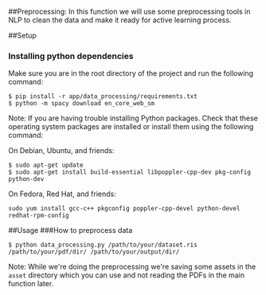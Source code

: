 ##Preprocessing:
In this function we will use some preprocessing tools in NLP to clean the data and make it ready for active learning process.

##Setup
### Installing python dependencies

Make sure you are in the root directory of the project and run the following command:
```shell
$ pip install -r app/data_processing/requirements.txt
$ python -m spacy download en_core_web_sm
```

Note: If you are having trouble installing Python packages. Check that these operating system packages are installed or install them using the following command:

On Debian, Ubuntu, and friends:
```shell
$ sudo apt-get update
$ sudo apt-get install build-essential libpoppler-cpp-dev pkg-config python-dev
```

On Fedora, Red Hat, and friends:
```shell
sudo yum install gcc-c++ pkgconfig poppler-cpp-devel python-devel redhat-rpm-config
```

##Usage
###How to preprocess data
```
$ python data_processing.py /path/to/your/dataset.ris /path/to/your/pdf/dir/ /path/to/your/output/dir/
```
Note: While we're doing the preprocessing we're saving some assets in the `asset` directory which you can use and not reading the PDFs in the main function later.
